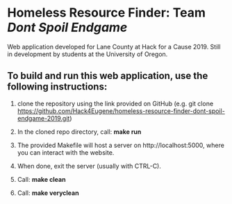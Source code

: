 # Homeless Resource Finder: Team *Dont Spoil Endgame*

Web application developed for Lane County at Hack for a Cause 2019. Still in development by students at the University of Oregon. 

## To build and run this web application, use the following instructions:

1) clone the repository using the link provided on GitHub (e.g. git clone https://github.com/Hack4Eugene/homeless-resource-finder-dont-spoil-endgame-2019.git)

2) In the cloned repo directory, call: **make run**

3) The provided Makefile will host a server on http://localhost:5000, where you can interact with the website. 

4) When done, exit the server (usually with CTRL-C).

5) Call: **make clean**

6) Call: **make veryclean**
